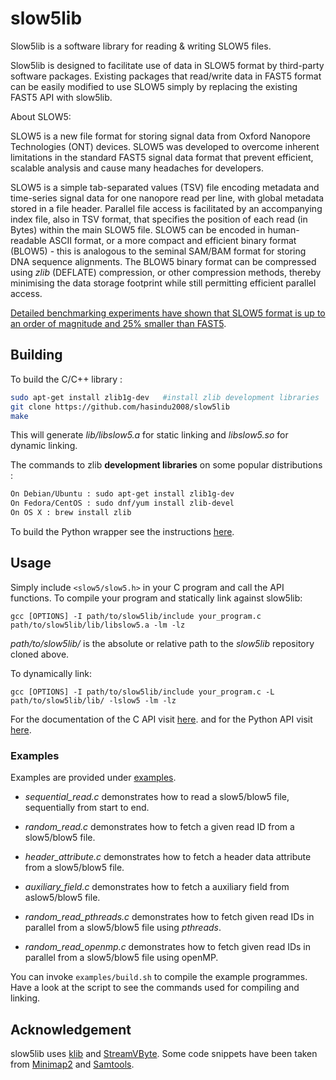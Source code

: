 # slow5lib

Slow5lib is a software library for reading & writing SLOW5 files.

Slow5lib is designed to facilitate use of data in SLOW5 format by third-party software packages. Existing packages that read/write data in FAST5 format can be easily modified to use SLOW5 simply by replacing the existing FAST5 API with slow5lib.

About SLOW5:

SLOW5 is a new file format for storing signal data from Oxford Nanopore Technologies (ONT) devices. SLOW5 was developed to overcome inherent limitations in the standard FAST5 signal data format that prevent efficient, scalable analysis and cause many headaches for developers.

SLOW5 is a simple tab-separated values (TSV) file encoding metadata and time-series signal data for one nanopore read per line, with global metadata stored in a file header. Parallel file access is facilitated by an accompanying index file, also in TSV format, that specifies the position of each read (in Bytes) within the main SLOW5 file. SLOW5 can be encoded in human-readable ASCII format, or a more compact and efficient binary format (BLOW5) - this is analogous to the seminal SAM/BAM format for storing DNA sequence alignments. The BLOW5 binary format can be compressed using *zlib* (DEFLATE) compression, or other compression methods, thereby minimising the data storage footprint while still permitting efficient parallel access.

[Detailed benchmarking experiments have shown that SLOW5 format is up to an order of magnitude and 25% smaller than FAST5](https://www.biorxiv.org/content/10.1101/2021.06.29.450255v1).

## Building

To build the C/C++ library :

```sh
sudo apt-get install zlib1g-dev   #install zlib development libraries
git clone https://github.com/hasindu2008/slow5lib
make
```

This will generate *lib/libslow5.a* for static linking and *libslow5.so* for dynamic linking.

The commands to zlib __development libraries__ on some popular distributions :
```sh
On Debian/Ubuntu : sudo apt-get install zlib1g-dev
On Fedora/CentOS : sudo dnf/yum install zlib-devel
On OS X : brew install zlib
```

To build the Python wrapper see the instructions [here](https://hasindu2008.github.io/slow5lib/pyslow5_api/pyslow5.html).

## Usage

Simply include `<slow5/slow5.h>` in your C program and call the API functions. To compile your program and statically link against slow5lib:

```
gcc [OPTIONS] -I path/to/slow5lib/include your_program.c path/to/slow5lib/lib/libslow5.a -lm -lz
```
*path/to/slow5lib/* is the absolute or relative path to the *slow5lib* repository cloned above.


To dynamically link:
```
gcc [OPTIONS] -I path/to/slow5lib/include your_program.c -L path/to/slow5lib/lib/ -lslow5 -lm -lz
```

For the documentation of the C API visit [here](https://hasindu2008.github.io/slow5lib/slow5_api/slow5.html). and for the Python API visit [here](https://hasindu2008.github.io/slow5lib/pyslow5_api/pyslow5.html).


### Examples

Examples are provided under [examples](https://github.com/hasindu2008/slow5lib/tree/master/examples).

- *sequential_read.c* demonstrates how to read a slow5/blow5 file, sequentially from start to end.
- *random_read.c* demonstrates how to fetch a given read ID from a slow5/blow5 file.
- *header_attribute.c* demonstrates how to fetch a header data attribute from a slow5/blow5 file.
- *auxiliary_field.c* demonstrates how to fetch a auxiliary field from aslow5/blow5 file.


- *random_read_pthreads.c* demonstrates how to fetch given read IDs in parallel from a slow5/blow5 file using *pthreads*.   
- *random_read_openmp.c* demonstrates how to fetch given read IDs in parallel from a slow5/blow5 file using openMP.  

You can invoke `examples/build.sh` to compile the example programmes. Have a look at the script to see the commands used for compiling and linking.


## Acknowledgement
slow5lib uses [klib](https://github.com/attractivechaos/klib) and [StreamVByte](https://github.com/lemire/streamvbyte). Some code snippets have been taken from [Minimap2](https://github.com/lh3/minimap2) and [Samtools](http://samtools.sourceforge.net/).
